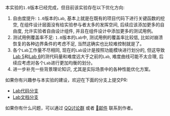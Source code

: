 本实验的`1.0`版本已经完成，但目前该实验存在以下优化方向:

1. 自由度提升: `1.0`版本的`Lab`, 基本上就是在既有的项目代码下进行关键函数的挖空, 在组件设计层面没有给实验参与者太多的发挥空间, 后续应该添加更多的自由度, 允许实验者自由设计组件, 并且在组件设计中添加更多的测试用例。
2. 测试用例覆盖率不足: `1.0`版本的`Lab`中, 测试用例的覆盖率比较低, 比如对崩溃恢复的各种边界条件的考虑不足, 当然这确实也比较难控制就是了。
3. 各个`Lab`工作量不尽相同, 现在的`Lab`设计是按照功能模块进行划分的, 但这导致[Lab 5](./lab5/lab5-Tranc-MVCC.md)和[Lab 6](./lab6/lab6-Redis.md)的测代码量和难度远大于之前的`Lab`, 难度曲线可能不太合理, 后续应考虑对各个`Lab`进行更加均衡的划分。
4. 进一步补充一些背景理论知识, 尤其是实际场景中的各种性能优化方案。

如果你有兴趣参与本实验的建设，欢迎在下面的分支上提交PR: 

- [Lab代码分支](https://github.com/ToniXWD/toni-lsm/tree/lab)
- [Lab文档分支](https://github.com/ToniXWD/toni-lsm/tree/lab-doc)

如果你有什么问题，可以通过 [QQ讨论群](https://qm.qq.com/q/wDZQfaNNw6) 或者 [📧邮件](mailto:xwdtoni@126.com) 联系到作者。